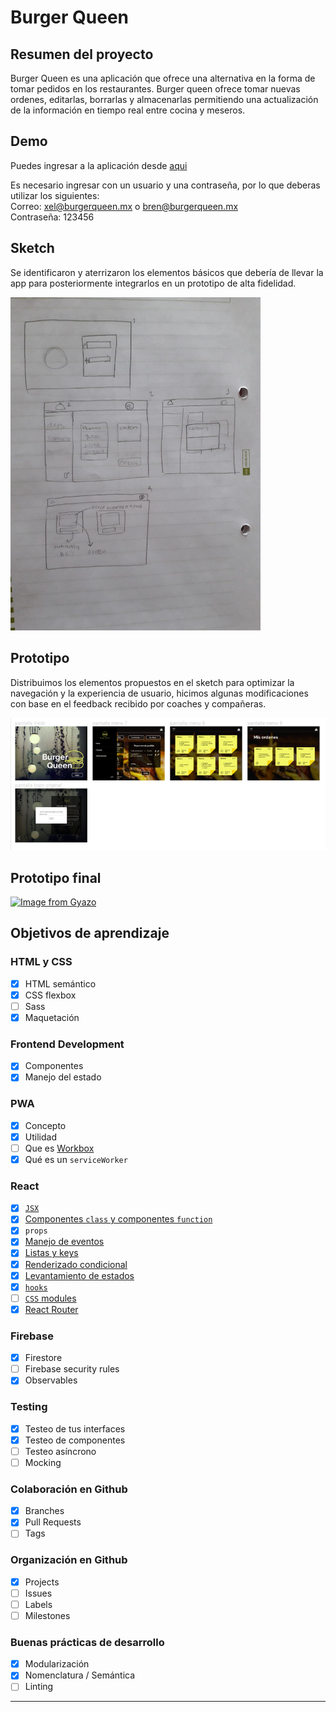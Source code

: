 # Burger Queen 

## Resumen del proyecto

Burger Queen es una aplicación que ofrece una alternativa en la forma de tomar pedidos en los restaurantes. Burger queen ofrece tomar nuevas ordenes, editarlas, borrarlas y almacenarlas permitiendo una actualización de la información en tiempo real entre cocina y meseros. 

## Demo
Puedes ingresar a la aplicación desde [aqui](https://burger-queen-xel-bren.netlify.app/)<br>

Es necesario ingresar con un usuario y una contraseña, por lo que deberas utilizar los siguientes:<br>
Correo: xel@burgerqueen.mx   o  bren@burgerqueen.mx <br>
Contraseña: 123456

## Sketch 

Se identificaron y aterrizaron los elementos básicos que debería de llevar la app para posteriormente integrarlos en un prototipo de alta fidelidad.

<img src='public/sketch.jpeg' width='400' >

## Prototipo

Distribuimos los elementos propuestos en el sketch para optimizar la navegación y la experiencia de usuario, hicimos algunas modificaciones con base en el feedback recibido por coaches y compañeras.

![prototype](public/prototipo.png)

## Prototipo final

[![Image from Gyazo](https://i.gyazo.com/b7ae24e96fef8608d9693f8932900c26.gif)](https://gyazo.com/b7ae24e96fef8608d9693f8932900c26) 

## Objetivos de aprendizaje

### HTML y CSS

- [x] HTML semántico
- [x] CSS flexbox
- [ ] Sass
- [x] Maquetación

### Frontend Development

- [x] Componentes
- [x] Manejo del estado

### PWA

- [x] Concepto
- [x] Utilidad
- [ ] Que es [Workbox](https://developers.google.com/web/tools/workbox)
- [x] Qué es un `serviceWorker`

### React

- [x] [`JSX`](https://es.reactjs.org/docs/introducing-jsx.html)
- [x] [Componentes `class` y componentes `function`](https://es.reactjs.org/docs/components-and-props.html#function-and-class-components)
- [x] `props`
- [x] [Manejo de eventos](https://es.reactjs.org/docs/handling-events.html)
- [x] [Listas y keys](https://es.reactjs.org/docs/lists-and-keys.html)
- [x] [Renderizado condicional](https://es.reactjs.org/docs/conditional-rendering.html)
- [x] [Levantamiento de estados](https://es.reactjs.org/docs/lifting-state-up.html)
- [x] [`hooks`](https://es.reactjs.org/docs/hooks-intro.html)
- [ ] [`CSS` modules](https://create-react-app.dev/docs/adding-a-css-modules-stylesheet)
- [x] [React Router](https://reacttraining.com/react-router/web)

### Firebase

- [x] Firestore
- [ ] Firebase security rules
- [x] Observables

### Testing

- [x] Testeo de tus interfaces
- [x] Testeo de componentes
- [ ] Testeo asíncrono
- [ ] Mocking

### Colaboración en Github

- [x] Branches
- [x] Pull Requests
- [ ] Tags

### Organización en Github

- [x] Projects
- [ ] Issues
- [ ] Labels
- [ ] Milestones

### Buenas prácticas de desarrollo

- [x] Modularización
- [x] Nomenclatura / Semántica
- [ ] Linting

---
